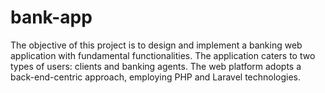 # bank-app
The objective of this project is to design and implement a banking web application with fundamental functionalities. The application caters to two types of users: clients and banking agents. The web platform adopts a back-end-centric approach, employing PHP and Laravel technologies.
